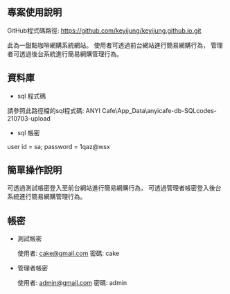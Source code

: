 ## 專案使用說明

GitHub程式碼路徑: https://github.com/keyijung/keyijung.github.io.git

此為一甜點咖啡網購系統網站。
使用者可透過前台網站進行簡易網購行為，
管理者可透過後台系統進行簡易網購管理行為。

## 資料庫

- sql 程式碼

請參照此路徑檔的sql程式碼: ANYI Cafe\App_Data\anyicafe-db-SQLcodes-210703-upload

- sql 帳密

user id = sa;
password = 1qaz@wsx

## 簡單操作說明

可透過測試帳密登入至前台網站進行簡易網購行為，
可透過管理者帳密登入後台系統進行簡易網購管理行為。

## 帳密

- 測試帳密

  使用者: cake@gmail.com
  密碼: cake

- 管理者帳密
  
  使用者: admin@gmail.com
  密碼: admin
